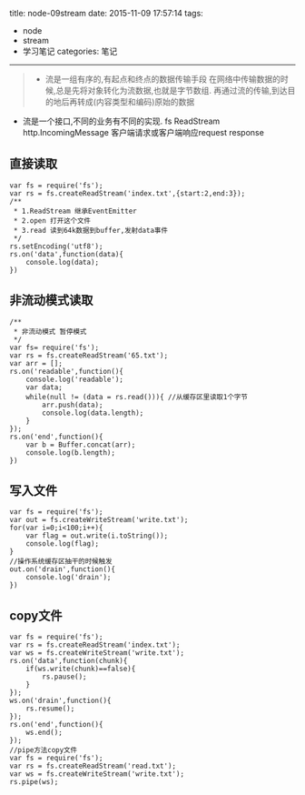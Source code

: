 title: node-09stream
date: 2015-11-09 17:57:14
tags:
- node
- stream
- 学习笔记
categories: 笔记
---

> - 流是一组有序的,有起点和终点的数据传输手段
  在网络中传输数据的时候,总是先将对象转化为流数据,也就是字节数组.
  再通过流的传输,到达目的地后再转成(内容类型和编码)原始的数据
  - 流是一个接口,不同的业务有不同的实现.
  fs ReadStream
  http.IncomingMessage 客户端请求或客户端响应request response

## 直接读取
```
var fs = require('fs');
var rs = fs.createReadStream('index.txt',{start:2,end:3});
/**
 * 1.ReadStream 继承EventEmitter
 * 2.open 打开这个文件
 * 3.read 读到64k数据到buffer,发射data事件
 */
rs.setEncoding('utf8');
rs.on('data',function(data){
    console.log(data);
})
```

## 非流动模式读取
```
/**
 * 非流动模式 暂停模式
 */
var fs= require('fs');
var rs = fs.createReadStream('65.txt');
var arr = [];
rs.on('readable',function(){
    console.log('readable');
    var data;
    while(null != (data = rs.read())){ //从缓存区里读取1个字节
        arr.push(data);
        console.log(data.length);
    }
});
rs.on('end',function(){
    var b = Buffer.concat(arr);
    console.log(b.length);
})
```

## 写入文件
```
var fs = require('fs');
var out = fs.createWriteStream('write.txt');
for(var i=0;i<100;i++){
    var flag = out.write(i.toString());
    console.log(flag);
}
//操作系统缓存区抽干的时候触发
out.on('drain',function(){
    console.log('drain');
})
```

## copy文件
```
var fs = require('fs');
var rs = fs.createReadStream('index.txt');
var ws = fs.createWriteStream('write.txt');
rs.on('data',function(chunk){
    if(ws.write(chunk)==false){
        rs.pause();
    }
});
ws.on('drain',function(){
    rs.resume();
});
rs.on('end',function(){
    ws.end();
});
//pipe方法copy文件
var fs = require('fs');
var rs = fs.createReadStream('read.txt');
var ws = fs.createWriteStream('write.txt');
rs.pipe(ws);
```